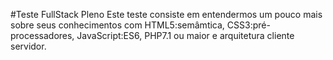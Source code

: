 #Teste FullStack Pleno
Este teste consiste em entendermos um pouco mais sobre seus conhecimentos com HTML5:semâmtica, CSS3:pré-processadores, JavaScript:ES6, PHP7.1 ou maior e arquitetura cliente servidor.

